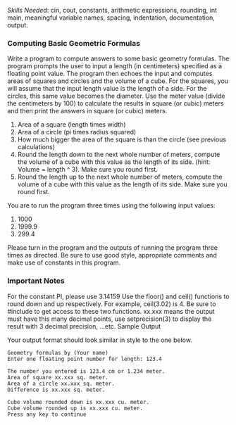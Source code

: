 *Skills Needed*: cin, cout, constants, arithmetic expressions, rounding, int main, meaningful variable names, spacing, indentation, documentation, output.

### Computing Basic Geometric Formulas

Write a program to compute answers to some basic geometry formulas. The program prompts the user to input a length (in centimeters) specified as a floating point value. The program then echoes the input and computes areas of squares and circles and the volume of a cube. For the squares, you will assume that the input length value is the length of a side. For the circles, this same value becomes the diameter. Use the meter value (divide the centimeters by 100) to calculate the results in square (or cubic) meters and then print the answers in square (or cubic) meters.

1. Area of a square (length times width)
2. Area of a circle (pi times radius squared)
3. How much bigger the area of the square is than the circle (see previous calculations)
4. Round the length down to the next whole number of meters, compute the volume of a cube with this value as the length of its side. (hint: Volume = length ^ 3). Make sure you round first.
5. Round the length up to the next whole number of meters, compute the volume of a cube with this value as the length of its side. Make sure you round first.

You are to run the program three times using the following input values:

1. 1000
2. 1999.9
3. 299.4

Please turn in the program and the outputs of running the program three times as directed. Be sure to use good style, appropriate comments and make use of constants in this program.

### Important Notes

For the constant PI, please use 3.14159
Use the floor() and ceil() functions to round down and up respectively. For example, ceil(3.02) is 4.
Be sure to #include <cmath> to get access to these two functions.
xx.xxx means the output must have this many decimal points, use setprecision(3) to display the result with 3 decimal precision, ...etc.
Sample Output

Your output format should look similar in style to the one below.

```
Geometry formulas by (Your name)
Enter one floating point number for length: 123.4

The number you entered is 123.4 cm or 1.234 meter.
Area of square xx.xxx sq. meter.
Area of a circle xx.xxx sq. meter.
Difference is xx.xxx sq. meter.

Cube volume rounded down is xx.xxx cu. meter.
Cube volume rounded up is xx.xxx cu. meter.
Press any key to continue
```
